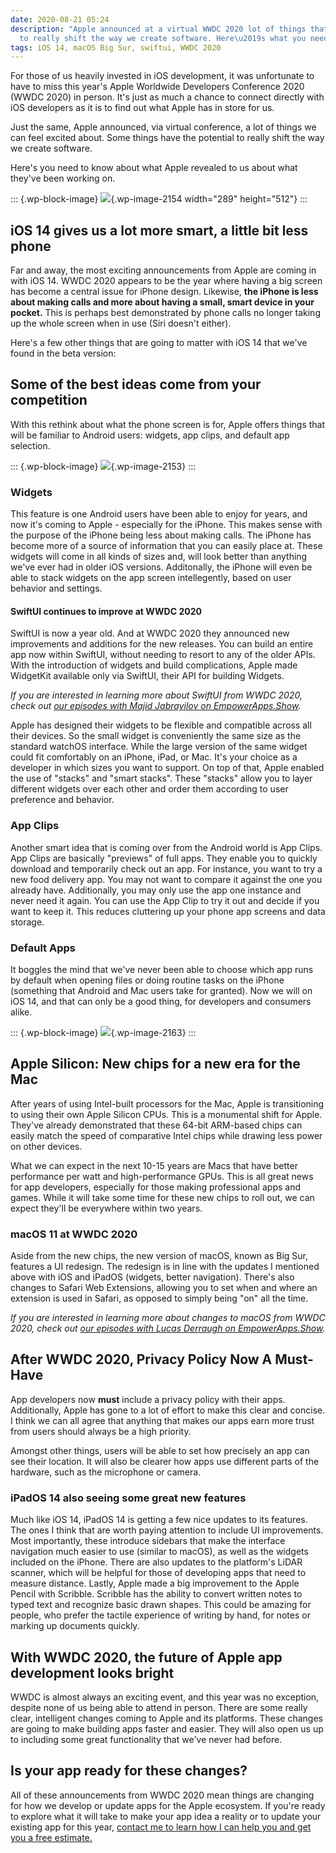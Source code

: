 ```yaml
---
date: 2020-08-21 05:24
description: "Apple announced at a virtual WWDC 2020 lot of things that have the potential
  to really shift the way we create software. Here\u2019s what you need to know..."
tags: iOS 14, macOS Big Sur, swiftui, WWDC 2020
---
```

For those of us heavily invested in iOS development, it was unfortunate
to have to miss this year's Apple Worldwide Developers Conference 2020
(WWDC 2020) in person. It's just as much a chance to connect directly
with iOS developers as it is to find out what Apple has in store for us.

Just the same, Apple announced, via virtual conference, a lot of things
we can feel excited about. Some things have the potential to really
shift the way we create software.

Here's you need to know about what Apple revealed to us about what
they've been working on.

::: {.wp-block-image}
![](https://brightdigit.com/wp-content/uploads/2020/08/IMG_0091-577x1024.png){.wp-image-2154
width="289" height="512"}
:::

## iOS 14 gives us a lot more smart, a little bit less phone

Far and away, the most exciting announcements from Apple are coming in
with iOS 14. WWDC 2020 appears to be the year where having a big screen
has become a central issue for iPhone design. Likewise, **the iPhone is
less about making calls and more about having a small, smart device in
your pocket.** This is perhaps best demonstrated by phone calls no
longer taking up the whole screen when in use (Siri doesn't either).

Here's a few other things that are going to matter with iOS 14 that
we've found in the beta version:

## Some of the best ideas come from your competition

With this rethink about what the phone screen is for, Apple offers
things that will be familiar to Android users: widgets, app clips, and
default app selection.

::: {.wp-block-image}
![](https://brightdigit.com/wp-content/uploads/2020/08/IOS_14_Homescreen.png){.wp-image-2153}
:::

### Widgets

This feature is one Android users have been able to enjoy for years, and
now it's coming to Apple - especially for the iPhone. This makes sense
with the purpose of the iPhone being less about making calls. The iPhone
has become more of a source of information that you can easily place at.
These widgets will come in all kinds of sizes and, will look better than
anything we've ever had in older iOS versions. Additonally, the iPhone
will even be able to stack widgets on the app screen intellegently,
based on user behavior and settings. 

#### SwiftUI continues to improve at WWDC 2020

SwiftUI is now a year old. And at WWDC 2020 they announced new
improvements and additions for the new releases. You can build an entire
app now within SwiftUI, without needing to resort to any of the older
APIs. With the introduction of widgets and build complications, Apple
made WidgetKit available only via SwiftUI, their API for building
Widgets.

*If you are interested in learning more about SwiftUI from WWDC 2020,
check out [our episodes with Majid Jabrayilov on
EmpowerApps.Show](https://share.transistor.fm/s/44dc8297).*

Apple has designed their widgets to be flexible and compatible across
all their devices. So the small widget is conveniently the same size as
the standard watchOS interface. While the large version of the same
widget could fit comfortably on an iPhone, iPad, or Mac. It's your
choice as a developer in which sizes you want to support. On top of
that, Apple enabled the use of "stacks" and "smart stacks". These
\"stacks\" allow you to layer different widgets over each other and
order them according to user preference and behavior.

### App Clips

Another smart idea that is coming over from the Android world is App
Clips. App Clips are basically "previews" of full apps. They enable you
to quickly download and temporarily check out an app. For instance, you
want to try a new food delivery app. You may not want to compare it
against the one you already have. Additionally, you may only use the app
one instance and never need it again. You can use the App Clip to try it
out and decide if you want to keep it. This reduces cluttering up your
phone app screens and data storage.

### Default Apps

It boggles the mind that we've never been able to choose which app runs
by default when opening files or doing routine tasks on the iPhone
(something that Android and Mac users take for granted). Now we will on
iOS 14, and that can only be a good thing, for developers and consumers
alike.

::: {.wp-block-image}
![](https://brightdigit.com/wp-content/uploads/2020/08/macOS-Big-Sur-1024x576.jpg){.wp-image-2163}
:::

## Apple Silicon: New chips for a new era for the Mac

After years of using Intel-built processors for the Mac, Apple is
transitioning to using their own Apple Silicon CPUs. This is a
monumental shift for Apple. They've already demonstrated that these
64-bit ARM-based chips can easily match the speed of comparative Intel
chips while drawing less power on other devices.

What we can expect in the next 10-15 years are Macs that have better
performance per watt and high-performance GPUs. This is all great news
for app developers, especially for those making professional apps and
games. While it will take some time for these new chips to roll out, we
can expect they'll be everywhere within two years.

### macOS 11 at WWDC 2020

Aside from the new chips, the new version of macOS, known as Big Sur,
features a UI redesign. The redesign is in line with the updates I
mentioned above with iOS and iPadOS (widgets, better navigation).
There's also changes to Safari Web Extensions, allowing you to set when
and where an extension is used in Safari, as opposed to simply being
"on" all the time.

*If you are interested in learning more about changes to macOS from WWDC
2020, check out [our episodes with Lucas Derraugh on
EmpowerApps.Show](https://share.transistor.fm/s/416088a5).*

## After WWDC 2020, Privacy Policy Now A Must-Have

App developers now **must** include a privacy policy with their apps.
Additionally, Apple has gone to a lot of effort to make this clear and
concise. I think we can all agree that anything that makes our apps earn
more trust from users should always be a high priority.

Amongst other things, users will be able to set how precisely an app can
see their location. It will also be clearer how apps use different parts
of the hardware, such as the microphone or camera.

### iPadOS 14 also seeing some great new features

Much like iOS 14, iPadOS 14 is getting a few nice updates to its
features. The ones I think that are worth paying attention to include UI
improvements. Most importantly, these introduce sidebars that make the
interface navigation much easier to use (similar to macOS), as well as
the widgets included on the iPhone. There are also updates to the
platform's LiDAR scanner, which will be helpful for those of developing
apps that need to measure distance. Lastly, Apple made a big improvement
to the Apple Pencil with Scribble. Scribble has the ability to convert
written notes to typed text and recognize basic drawn shapes. This could
be amazing for people, who prefer the tactile experience of writing by
hand, for notes or marking up documents quickly.

## With WWDC 2020, the future of Apple app development looks bright

WWDC is almost always an exciting event, and this year was no exception,
despite none of us being able to attend in person. There are some really
clear, intelligent changes coming to Apple and its platforms. These
changes are going to make building apps faster and easier. They will
also open us up to including some great functionality that we've never
had before.

## Is your app ready for these changes?

All of these announcements from WWDC 2020 mean things are changing for
how we develop or update apps for the Apple ecosystem. If you\'re ready
to explore what it will take to make your app idea a reality or to
update your existing app for this year, [contact me to learn how I can
help you and get you a free estimate.](https://brightdigit.com/contact/)